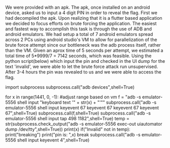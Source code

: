 We were provided with an apk. 
The apk, once installed on an android device, asked us to input a 4 digit PIN in order to reveal the flag. 
First we had decompiled the apk. Upon realizing that it is a flutter based application we decided to focus efforts on brute forcing the application. 
The easiest and fastest way to accomplish this task is through the use of ADB and android emulators. 
We had setup a total of 7 android emulators spread across 2 PCs using android studio's VM to allow for parallelization of the brute force attempt
since our bottleneck was the adb process itself, rather than the VM. 
Given an aprox time of 5 seconds per attempt, we estimated a total time of 5*9999/7 = 7142 seconds, which was feasible.
Using the python script(below) which input the pin and checked in the UI dump for the text 'invalid', we were able to let the brute force attack run unsupervised. 
After 3-4 hours the pin was revealed to us and we were able to access the flag.

import subprocess
subprocess.call("adb devices",shell=True) 

for x in range(1441, 0, -1): #adjust range based on vm
	f = "adb -s emulator-5556 shell input \"keyboard text \'" + str(x) + "\'\""
	subprocess.call("adb -s emulator-5556 shell input keyevent 67 keyevent 67 keyevent 67 keyevent 67",shell=True)
	subprocess.call(f,shell=True)
	subprocess.call("adb -s emulator-5556 shell input tap 498 1182",shell=True)
	temp = str(subprocess.check_output("adb -s emulator-5556 exec-out uiautomator dump /dev/tty",shell=True))
	print(x)
	if("Invalid" not in temp):
		print("breaking")
		print("pin is: ",x)
		break
	subprocess.call("adb -s emulator-5556 shell input keyevent 4",shell=True)

